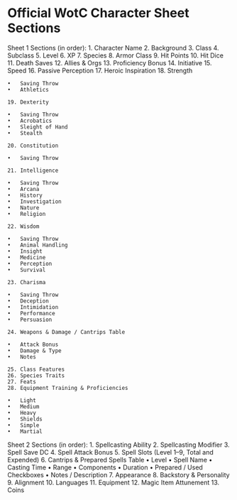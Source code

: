 # Official WotC Character Sheet Sections

Sheet 1 Sections (in order):
	1.	Character Name
	2.	Background
	3.	Class
	4.	Subclass
	5.	Level
	6.	XP
	7.	Species
	8.	Armor Class
	9.	Hit Points
	10.	Hit Dice
	11.	Death Saves
	12.	Allies & Orgs
	13.	Proficiency Bonus
	14.	Initiative
	15.	Speed
	16.	Passive Perception
	17.	Heroic Inspiration
	18.	Strength

	•	Saving Throw
	•	Athletics

	19.	Dexterity

	•	Saving Throw
	•	Acrobatics
	•	Sleight of Hand
	•	Stealth

	20.	Constitution

	•	Saving Throw

	21.	Intelligence

	•	Saving Throw
	•	Arcana
	•	History
	•	Investigation
	•	Nature
	•	Religion

	22.	Wisdom

	•	Saving Throw
	•	Animal Handling
	•	Insight
	•	Medicine
	•	Perception
	•	Survival

	23.	Charisma

	•	Saving Throw
	•	Deception
	•	Intimidation
	•	Performance
	•	Persuasion

	24.	Weapons & Damage / Cantrips Table

	•	Attack Bonus
	•	Damage & Type
	•	Notes

	25.	Class Features
	26.	Species Traits
	27.	Feats
	28.	Equipment Training & Proficiencies

	•	Light
	•	Medium
	•	Heavy
	•	Shields
	•	Simple
	•	Martial

Sheet 2 Sections (in order):
	1.	Spellcasting Ability
	2.	Spellcasting Modifier
	3.	Spell Save DC
	4.	Spell Attack Bonus
	5.	Spell Slots (Level 1–9, Total and Expended)
	6.	Cantrips & Prepared Spells Table
	•	Level
	•	Spell Name
	•	Casting Time
	•	Range
	•	Components
	•	Duration
	•	Prepared / Used Checkboxes
	•	Notes / Description
	7.	Appearance
	8.	Backstory & Personality
	9.	Alignment
	10.	Languages
	11.	Equipment
	12.	Magic Item Attunement
	13.	Coins